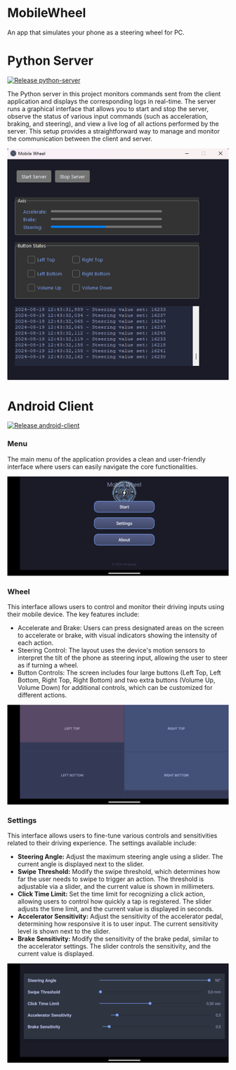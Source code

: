 # MobileWheel
An app that simulates your phone as a steering wheel for PC.

# Python Server

[![Release python-server](https://img.shields.io/badge/Release-python--server-purple?style=for-the-badge)](https://github.com/tempestgf/MobileWheel/releases/tag/python-server)

The Python server in this project monitors commands sent from the client application and displays the corresponding logs in real-time. The server runs a graphical interface that allows you to start and stop the server, observe the status of various input commands (such as acceleration, braking, and steering), and view a live log of all actions performed by the server. This setup provides a straightforward way to manage and monitor the communication between the client and server.


![PythonServer](images/PythonServer.png)



# Android Client

[![Release android-client](https://img.shields.io/badge/Release-android--client-lightblue?style=for-the-badge)](https://github.com/tempestgf/MobileWheel/releases/tag/android-client)


### Menu
The main menu of the application provides a clean and user-friendly interface where users can easily navigate the core functionalities.


![AndroidClient](images/Menu.png)

### Wheel

This interface allows users to control and monitor their driving inputs using their mobile device. The key features include:

- Accelerate and Brake: Users can press designated areas on the screen to accelerate or brake, with visual indicators showing the intensity of each action.
- Steering Control: The layout uses the device's motion sensors to interpret the tilt of the phone as steering input, allowing the user to steer as if turning a wheel.
- Button Controls: The screen includes four large buttons (Left Top, Left Bottom, Right Top, Right Bottom) and two extra buttons (Volume Up, Volume Down) for additional controls, which can be customized for different actions.

![Wheel](images/Wheel.png)

### Settings

This interface allows users to fine-tune various controls and sensitivities related to their driving experience. The settings available include:

- **Steering Angle:** Adjust the maximum steering angle using a slider. The current angle is displayed next to the slider.
- **Swipe Threshold:** Modify the swipe threshold, which determines how far the user needs to swipe to trigger an action. The threshold is adjustable via a slider, and the current value is shown in millimeters.
- **Click Time Limit:** Set the time limit for recognizing a click action, allowing users to control how quickly a tap is registered. The slider adjusts the time limit, and the current value is displayed in seconds.
- **Accelerator Sensitivity:** Adjust the sensitivity of the accelerator pedal, determining how responsive it is to user input. The current sensitivity level is shown next to the slider.
- **Brake Sensitivity:** Modify the sensitivity of the brake pedal, similar to the accelerator settings. The slider controls the sensitivity, and the current value is displayed.

![Settings](images/Settings.png)
